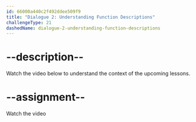 ```yaml
---
id: 66000a440c2f492ddee509f9
title: "Dialogue 2: Understanding Function Descriptions"
challengeType: 21
dashedName: dialogue-2-understanding-function-descriptions
---
```


# --description--

Watch the video below to understand the context of the upcoming lessons.

# --assignment--

Watch the video
